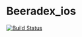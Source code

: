 # Beeradex_ios

[![Build Status](https://travis-ci.org/roccoma504/Beeradex_ios.svg?branch=master)](https://travis-ci.org/roccoma504/Beeradex_ios)
